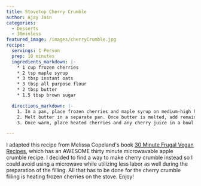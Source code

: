 ```yaml
---
title: Stovetop Cherry Crumble
author: Ajay Jain
categories:
  - Desserts
  - 30minless
featured_image: /images/cherryCrumble.jpg
recipe:
  servings: 1 Person
  prep: 10 minutes
  ingredients_markdown: |-
    * 1 cup frozen cherries
    * 2 tsp maple syrup
    * 3 tbsp instant oats
    * 3 tbsp all purpose flour
    * 2 tbsp butter
    * 1.5 tbsp brown sugar

  directions_markdown: |-
    1. In a pan, place frozen cherries and maple syrup on medium-high heat.
    2. Melt butter in a separate pan. Once butter is melted, add remaining ingredients and mix. Mix ingredients frequently and let cook for around five minutes until the oat mixture is golden brown and toasted.
    3. Once warm, place heated cherries and any cherry juice in a bowl. Top with the crumble from the stove and serve.

---
```

I adapted this recipe from Melissa Copeland's book [30 Minute Frugal Vegan Recipes](https://www.amazon.com/30-Minute-Frugal-Vegan-Recipes-Plant-Based-ebook/dp/B07KW1JQ5J/ref=sr_1_2?crid=2DKVGE0ZGVG3A&dchild=1&keywords=30+minute+frugal+vegan+recipes&qid=1585894818&sprefix=30+minute+frugal+%2Caps%2C171&sr=8-2), which has an AWESOME thirty minute microwavable apple crumble recipe. I decided to find a way to make cherry crumble instead so I could avoid using a microwave while utilizing less labor as well during the preparation of the filling. All that has to be done for the cherry crumble filling is heating frozen cherries on the stove. Enjoy!
